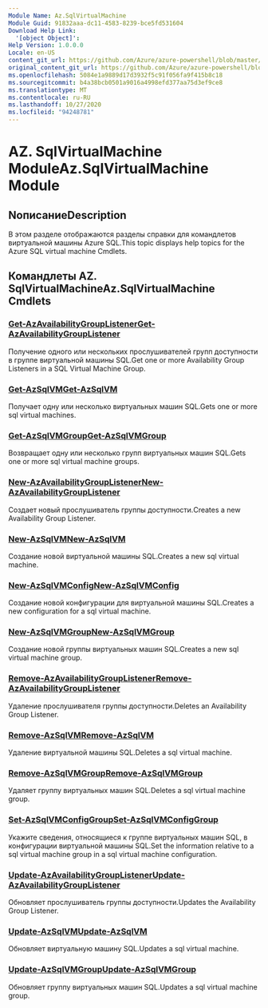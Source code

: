 ```yaml
---
Module Name: Az.SqlVirtualMachine
Module Guid: 91832aaa-dc11-4583-8239-bce5fd531604
Download Help Link:
  '[object Object]': 
Help Version: 1.0.0.0
Locale: en-US
content_git_url: https://github.com/Azure/azure-powershell/blob/master/src/SqlVirtualMachine/SqlVirtualMachine/help/Az.SqlVirtualMachine.md
original_content_git_url: https://github.com/Azure/azure-powershell/blob/master/src/SqlVirtualMachine/SqlVirtualMachine/help/Az.SqlVirtualMachine.md
ms.openlocfilehash: 5084e1a9889d17d3932f5c91f056fa9f415b8c18
ms.sourcegitcommit: b4a38bcb0501a9016a4998efd377aa75d3ef9ce8
ms.translationtype: MT
ms.contentlocale: ru-RU
ms.lasthandoff: 10/27/2020
ms.locfileid: "94248781"
---
```

# <span data-ttu-id="07e26-101">AZ. SqlVirtualMachine Module</span><span class="sxs-lookup"><span data-stu-id="07e26-101">Az.SqlVirtualMachine Module</span></span>
## <span data-ttu-id="07e26-102">Nописание</span><span class="sxs-lookup"><span data-stu-id="07e26-102">Description</span></span>
<span data-ttu-id="07e26-103">В этом разделе отображаются разделы справки для командлетов виртуальной машины Azure SQL.</span><span class="sxs-lookup"><span data-stu-id="07e26-103">This topic displays help topics for the Azure SQL virtual machine Cmdlets.</span></span>

## <span data-ttu-id="07e26-104">Командлеты AZ. SqlVirtualMachine</span><span class="sxs-lookup"><span data-stu-id="07e26-104">Az.SqlVirtualMachine Cmdlets</span></span>
### [<span data-ttu-id="07e26-105">Get-AzAvailabilityGroupListener</span><span class="sxs-lookup"><span data-stu-id="07e26-105">Get-AzAvailabilityGroupListener</span></span>](Get-AzAvailabilityGroupListener.md)
<span data-ttu-id="07e26-106">Получение одного или нескольких прослушивателей групп доступности в группе виртуальной машины SQL.</span><span class="sxs-lookup"><span data-stu-id="07e26-106">Get one or more Availability Group Listeners in a SQL Virtual Machine Group.</span></span>

### [<span data-ttu-id="07e26-107">Get-AzSqlVM</span><span class="sxs-lookup"><span data-stu-id="07e26-107">Get-AzSqlVM</span></span>](Get-AzSqlVM.md)
<span data-ttu-id="07e26-108">Получает одну или несколько виртуальных машин SQL.</span><span class="sxs-lookup"><span data-stu-id="07e26-108">Gets one or more sql virtual machines.</span></span>

### [<span data-ttu-id="07e26-109">Get-AzSqlVMGroup</span><span class="sxs-lookup"><span data-stu-id="07e26-109">Get-AzSqlVMGroup</span></span>](Get-AzSqlVMGroup.md)
<span data-ttu-id="07e26-110">Возвращает одну или несколько групп виртуальных машин SQL.</span><span class="sxs-lookup"><span data-stu-id="07e26-110">Gets one or more sql virtual machine groups.</span></span>

### [<span data-ttu-id="07e26-111">New-AzAvailabilityGroupListener</span><span class="sxs-lookup"><span data-stu-id="07e26-111">New-AzAvailabilityGroupListener</span></span>](New-AzAvailabilityGroupListener.md)
<span data-ttu-id="07e26-112">Создает новый прослушиватель группы доступности.</span><span class="sxs-lookup"><span data-stu-id="07e26-112">Creates a new Availability Group Listener.</span></span>

### [<span data-ttu-id="07e26-113">New-AzSqlVM</span><span class="sxs-lookup"><span data-stu-id="07e26-113">New-AzSqlVM</span></span>](New-AzSqlVM.md)
<span data-ttu-id="07e26-114">Создание новой виртуальной машины SQL.</span><span class="sxs-lookup"><span data-stu-id="07e26-114">Creates a new sql virtual machine.</span></span>

### [<span data-ttu-id="07e26-115">New-AzSqlVMConfig</span><span class="sxs-lookup"><span data-stu-id="07e26-115">New-AzSqlVMConfig</span></span>](New-AzSqlVMConfig.md)
<span data-ttu-id="07e26-116">Создание новой конфигурации для виртуальной машины SQL.</span><span class="sxs-lookup"><span data-stu-id="07e26-116">Creates a new configuration for a sql virtual machine.</span></span>

### [<span data-ttu-id="07e26-117">New-AzSqlVMGroup</span><span class="sxs-lookup"><span data-stu-id="07e26-117">New-AzSqlVMGroup</span></span>](New-AzSqlVMGroup.md)
<span data-ttu-id="07e26-118">Создание новой группы виртуальных машин SQL.</span><span class="sxs-lookup"><span data-stu-id="07e26-118">Creates a new sql virtual machine group.</span></span>

### [<span data-ttu-id="07e26-119">Remove-AzAvailabilityGroupListener</span><span class="sxs-lookup"><span data-stu-id="07e26-119">Remove-AzAvailabilityGroupListener</span></span>](Remove-AzAvailabilityGroupListener.md)
<span data-ttu-id="07e26-120">Удаление прослушивателя группы доступности.</span><span class="sxs-lookup"><span data-stu-id="07e26-120">Deletes an Availability Group Listener.</span></span>

### [<span data-ttu-id="07e26-121">Remove-AzSqlVM</span><span class="sxs-lookup"><span data-stu-id="07e26-121">Remove-AzSqlVM</span></span>](Remove-AzSqlVM.md)
<span data-ttu-id="07e26-122">Удаление виртуальной машины SQL.</span><span class="sxs-lookup"><span data-stu-id="07e26-122">Deletes a sql virtual machine.</span></span>

### [<span data-ttu-id="07e26-123">Remove-AzSqlVMGroup</span><span class="sxs-lookup"><span data-stu-id="07e26-123">Remove-AzSqlVMGroup</span></span>](Remove-AzSqlVMGroup.md)
<span data-ttu-id="07e26-124">Удаляет группу виртуальных машин SQL.</span><span class="sxs-lookup"><span data-stu-id="07e26-124">Deletes a sql virtual machine group.</span></span>

### [<span data-ttu-id="07e26-125">Set-AzSqlVMConfigGroup</span><span class="sxs-lookup"><span data-stu-id="07e26-125">Set-AzSqlVMConfigGroup</span></span>](Set-AzSqlVMConfigGroup.md)
<span data-ttu-id="07e26-126">Укажите сведения, относящиеся к группе виртуальных машин SQL, в конфигурации виртуальной машины SQL.</span><span class="sxs-lookup"><span data-stu-id="07e26-126">Set the information relative to a sql virtual machine group in a sql virtual machine configuration.</span></span>

### [<span data-ttu-id="07e26-127">Update-AzAvailabilityGroupListener</span><span class="sxs-lookup"><span data-stu-id="07e26-127">Update-AzAvailabilityGroupListener</span></span>](Update-AzAvailabilityGroupListener.md)
<span data-ttu-id="07e26-128">Обновляет прослушиватель группы доступности.</span><span class="sxs-lookup"><span data-stu-id="07e26-128">Updates the Availability Group Listener.</span></span>

### [<span data-ttu-id="07e26-129">Update-AzSqlVM</span><span class="sxs-lookup"><span data-stu-id="07e26-129">Update-AzSqlVM</span></span>](Update-AzSqlVM.md)
<span data-ttu-id="07e26-130">Обновляет виртуальную машину SQL.</span><span class="sxs-lookup"><span data-stu-id="07e26-130">Updates a sql virtual machine.</span></span>

### [<span data-ttu-id="07e26-131">Update-AzSqlVMGroup</span><span class="sxs-lookup"><span data-stu-id="07e26-131">Update-AzSqlVMGroup</span></span>](Update-AzSqlVMGroup.md)
<span data-ttu-id="07e26-132">Обновляет группу виртуальных машин SQL.</span><span class="sxs-lookup"><span data-stu-id="07e26-132">Updates a sql virtual machine group.</span></span>

